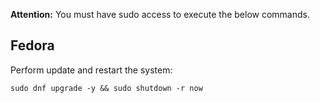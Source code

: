 **Attention:** You must have sudo access to execute the below commands.
## Fedora
Perform update and restart the system:
```
sudo dnf upgrade -y && sudo shutdown -r now
```
